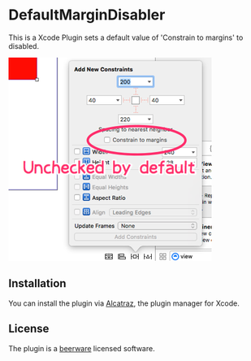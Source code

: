 DefaultMarginDisabler
=====================
This is a Xcode Plugin sets a default value of 'Constrain to margins' to disabled.

![screenshot.png](screenshot.png)

Installation
------------
You can install the plugin via [Alcatraz](http://alcatraz.io/), the plugin manager for Xcode.

License
-------
The plugin is a [beerware](https://en.wikipedia.org/wiki/Beerware) licensed software.